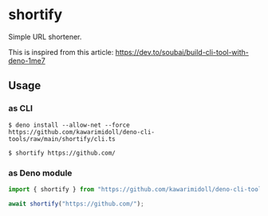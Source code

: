 # shortify

Simple URL shortener.

This is inspired from this article:
https://dev.to/soubai/build-cli-tool-with-deno-1me7

## Usage

### as CLI

```
$ deno install --allow-net --force https://github.com/kawarimidoll/deno-cli-tools/raw/main/shortify/cli.ts

$ shortify https://github.com/
```

### as Deno module

```ts
import { shortify } from "https://github.com/kawarimidoll/deno-cli-tools/raw/main/shortify/mod.ts";

await shortify("https://github.com/");
```

